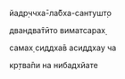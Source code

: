 йадр̣ччха̄-ла̄бха-сантушт̣о

двандва̄тӣто виматсарах̣

самах̣ сиддха̄в асиддхау ча

кр̣тва̄пи на нибадхйате